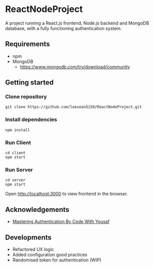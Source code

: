 # ReactNodeProject
A project running a React.js frontend, Node.js backend and MongoDB database, with a fully functioning authentication system.

## Requirements
- npm
- MongoDB
    - https://www.mongodb.com/try/download/community

## Getting started

### Clone repository

```shell
git clone https://github.com/leesean5150/ReactNodeProject.git
```

### Install dependencies

```shell
npm install
```

### Run Client

```shell
cd client
npm start
```

### Run Server

```shell
cd server
npm start
```

Open [http://localhost:3000](http://localhost:3000) to view frontend in the browser.


## Acknowledgements

 - [Mastering Authentication By Code With Yousaf](https://www.youtube.com/watch?v=a0OteSViYpg&t=5s)

## Developments
- Refactored UX logic
- Added configuration good practices
- Randomised token for authentication (WIP)
